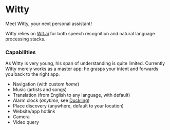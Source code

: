 Witty
=====

Meet Witty, your next personal assistant!

Witty relies on [Wit.ai](http://wit.ai) for both speech recognition and natural language processing stacks.

### Capabilities

As Witty is very young, his span of understanding is quite limited.
Currently Witty merely works as a master app: he grasps your intent and forwards you back to the right app.

- Navigation (with custom *home*)
- Music (artists and songs)
- Translation (from English to any language, with default)
- Alarm clock (*anytime*, see [Duckling](http://www.duckling-lib.org))
- Place discovery (anywhere, default to your location)
- Website/app hotlink
- Camera
- Video query
